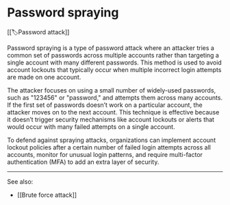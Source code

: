 
# Password spraying

[[🏷️Password attack]]

Password spraying is a type of password attack where an attacker tries a common set of passwords across multiple accounts rather than targeting a single account with many different passwords. This method is used to avoid account lockouts that typically occur when multiple incorrect login attempts are made on one account.

The attacker focuses on using a small number of widely-used passwords, such as "123456" or "password," and attempts them across many accounts. If the first set of passwords doesn’t work on a particular account, the attacker moves on to the next account. This technique is effective because it doesn’t trigger security mechanisms like account lockouts or alerts that would occur with many failed attempts on a single account.

To defend against spraying attacks, organizations can implement account lockout policies after a certain number of failed login attempts across all accounts, monitor for unusual login patterns, and require multi-factor authentication (MFA) to add an extra layer of security.

---

See also:

- [[Brute force attack]]